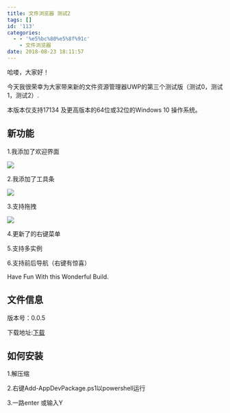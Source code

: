 ```yaml
---
title: 文件浏览器 测试2
tags: []
id: '113'
categories:
  - - '%e5%bc%80%e5%8f%91c'
    - 文件浏览器
date: 2018-08-23 18:11:57
---
```


哈喽，大家好！

今天我很荣幸为大家带来新的文件资源管理器UWP的第三个测试版（测试0，测试1，测试2）.

本版本仅支持17134 及更高版本的64位或32位的Windows 10 操作系统。

## 新功能

1.我添加了欢迎界面

![](https://idevlab.cn/wordpress/wp-content/uploads/2018/08/1-1.png)

2.我添加了工具条

![](https://idevlab.cn/wordpress/wp-content/uploads/2018/08/3-1-300x233.png)

3.支持拖拽

![](https://idevlab.cn/wordpress/wp-content/uploads/2018/08/6-300x233.png)

4.更新了的右键菜单

5.支持多实例

6.支持前后导航（右键有惊喜）

Have Fun With this Wonderful Build.

## 文件信息

版本号：0.0.5

下载地址:[下载](https://1drv.ws/u/s!AuJGwXeVs2O9mIBgWzVKLxDhVSqd3Q)

## 如何安装

1.解压缩

2.右键Add-AppDevPackage.ps1以powershell运行

3.一路enter 或输入Y